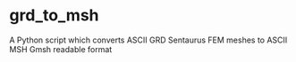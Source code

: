 # grd_to_msh
A Python script which converts ASCII GRD Sentaurus FEM meshes to ASCII MSH Gmsh readable format
